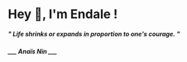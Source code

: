 <h1 title="head"> Hey 👋, I'm Endale !</h1>

**<h5><i>" Life shrinks or expands in proportion to one's courage. "</i></h5>**

*<b>___ Anaïs Nin ___</b>*
